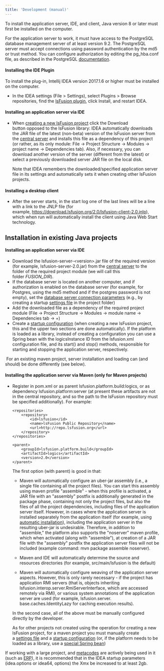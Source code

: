 ```yaml
---
title: 'Development (manual)'
---
```


To install the application server, IDE, and client, Java version 8 or later must first be installed on the computer.

For the application server to work, it must have access to the PostgreSQL database management server of at least version 9.2. The PostgreSQL server must accept connections using password authentication by the md5 or trust method. You can configure authorization by editing the pg\_hba.conf file, as described in the PostgreSQL [documentation](http://www.postgresql.org/docs/9.2/static/auth-pg-hba-conf.html).

#### Installing the IDE Plugin

To install the plug-in, Intellij IDEA version 2017.1.6 or higher must be installed on the computer.

-   In the IDEA settings (File &gt; Settings), select Plugins &gt; Browse repositories, find the [lsFusion plugin](https://plugins.jetbrains.com/plugin/7601-lsfusion), click Install, and restart IDEA.

#### Installing an application server via IDE

-   When [creating a new lsFusion project](IDE_46367442.html#IDE-newproject) click the Download button opposed to the lsFusion library: IDEA automatically downloads the JAR file of the latest (non-beta) version of the lsFusion server from the [central server](https://download.lsfusion.org/java) and installs this file as a dependency of this project (or rather, as its only module: File → Project Structure → Modules → project name → Dependencies tab). Also, if necessary, you can download another version of the server (different from the latest) or select a previously downloaded server JAR file on the local disk.  

    Note that IDEA remembers the downloaded/specified application server file in its settings and automatically sets it when creating other lsFusion projects. 

#### Installing a desktop client

-   After the server starts, in the start log one of the last lines will be a line with a link to the JNLP file (for example, <https://download.lsfusion.org/2.0/lsfusion-client-2.0.jnlp>), which when run will automatically install the client using Java Web Start technology.

## Installation in existing Java projects

#### Installing an application server via IDE

-   Download the lsfusion-server-&lt;version&gt;.jar file of the required version (for example, lsfusion-server-2.0.jar) from the [central server](https://download.lsfusion.org/java) to the folder of the required project module (we will call this folder *$FUSION\_DIR$*).
-   If the database server is located on another computer, and if authorization is enabled on the database server (for example, for Postgres, using the md5 method and if the postgres password is not empty), set the [database server connection parameters](Launch-parameters_65241244.html#Launchparameters-connectdb) (e.g., by creating a startup [settings file](Launch-parameters_65241244.html#Launchparameters-filesettings) in the project folder)
-   Add the downloaded file as a dependency of the required project module (File → Project Structure → Modules → module name → Dependencies tab → +) 
-   Create a [startup configuration](IDE_46367442.html#IDE-configuration) (when creating a new lsFusion project, this and the upper two sections are done automatically). If the platform is loaded as a library, instead of creating a configuration you can use a Spring bean with the logicsInstance ID from the lsfusion.xml configuration file, and its start() and stop() methods, responsible for starting and stopping the application server, respectively.

 For an existing maven project, server installation and loading can (and should) be done differently (see below). 

#### Installing the application server via Maven (only for Maven projects)

-   Register in pom.xml or as parent lsfusion.platform.build:logics, or as dependency lsfusion.platform:server (at present these artifacts are not in the central repository, and so the path to the lsFusion repository must be specified additionally). For example:

        <repositories>
            <repository>
                <id>lsfusion</id>
                <name>lsFusion Public Repository</name>
                <url>http://repo.lsfusion.org</url>
            </repository>
        </repositories>

        <parent>
            <groupId>lsfusion.platform.build</groupId>
            <artifactId>logics</artifactId>
            <version>2.0</version>
        </parent>

    The first option (with parent) is good in that:

    -   Maven will automatically configure an uber-jar assembly (i.e., a single file containing all the project files). You can start this assembly using maven profile "assemble" - when this profile is activated, a JAR file with an "assembly" postfix is additionally generated in the package phase, containing not only the project files, but also the files of all the project dependencies, including files of the application server itself. However, in cases where the application server is installed separately from the application itself (for example, using [automatic installation](Execution_auto_.md)), including the application server in the resulting uber-jar is undesirable. Therefore, in addition to "assemble," the platform also supports the "noserver" maven profile, which when activated (along with "assemble"), at creation of a JAR file with the "assembly" postfix the application server files will not be included (example command: mvn package assemble noserver).

    -   Maven and IDE will automatically determine the source and resources directories (for example, src/main/lsfusion is the default)

    -   Maven will automatically configure weaving of the application server aspects. However, this is only rarely necessary - if the project has application RMI servers (that is, objects inheriting lsfusion.interop.server.RmiServerInterface, which are accessed remotely via RMI), or various system annotations of the application server are used (for example, lsfusion.server. base.caches.IdentityLazy for caching execution results).

    In the second case, all of the above must be manually configured directly by the developer.

    As for other projects not created using the operation for creating a new lsFusion project, for a maven project you must manually create a [settings file](Launch-parameters_65241244.html#Launchparameters-filesettings) and a [startup configuration](IDE_46367442.html#IDE-configuration) (or, if the platform needs to be loaded as a library, use a [special Spring bean](#Development(manual)-bean))

If working with a large project, and [metacodes](Metaprogramming.md) are actively being used in it (such as [ERP](https://github.com/lsfusion-solutions/erp)), it is recommended that in the IDEA startup parameters (idea.options or idea64, options) the Xmx be increased to at least 2gb.
